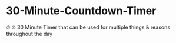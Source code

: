 # 30-Minute-Countdown-Timer
⏱ ⏲ 30 Minute Timer that can be used for multiple things &amp; reasons throughout the day
